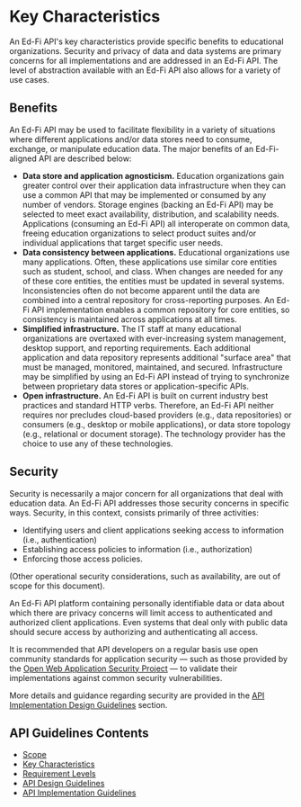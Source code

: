 # Key Characteristics

An Ed-Fi API's key characteristics provide specific benefits to educational
organizations. Security and privacy of data and data systems are primary
concerns for all implementations and are addressed in an Ed-Fi API. The level of
abstraction available with an Ed-Fi API also allows for a variety of use cases.

## Benefits

An Ed-Fi API may be used to facilitate flexibility in a variety of situations
where different applications and/or data stores need to consume, exchange, or
manipulate education data. The major benefits of an Ed-Fi-aligned API are
described below:

* **Data store and application agnosticism.** Education organizations gain
  greater control over their application data infrastructure when they can use a
  common API that may be implemented or consumed by any number of vendors.
  Storage engines (backing an Ed-Fi API) may be selected to meet exact
  availability, distribution, and scalability needs. Applications (consuming an
  Ed-Fi API) all interoperate on common data, freeing education organizations to
  select product suites and/or individual applications that target specific user
  needs.
* **Data consistency between applications.** Educational organizations use many
  applications. Often, these applications use similar core entities such as
  student, school, and class. When changes are needed for any of these core
  entities, the entities must be updated in several systems. Inconsistencies
  often do not become apparent until the data are combined into a central
  repository for cross-reporting purposes. An Ed-Fi API implementation enables a
  common repository for core entities, so consistency is maintained across
  applications at all times.
* **Simplified infrastructure.** The IT staff at many educational organizations
  are overtaxed with ever-increasing system management, desktop support, and
  reporting requirements. Each additional application and data repository
  represents additional "surface area" that must be managed, monitored,
  maintained, and secured. Infrastructure may be simplified by using an Ed-Fi
  API instead of trying to synchronize between proprietary data stores or
  application-specific APIs.
* **Open infrastructure.** An Ed-Fi API is built on current industry best
  practices and standard HTTP verbs. Therefore, an Ed-Fi API neither requires
  nor precludes cloud-based providers (e.g., data repositories) or consumers
  (e.g., desktop or mobile applications), or data store topology (e.g.,
  relational or document storage). The technology provider has the choice to use
  any of these technologies.

## Security

Security is necessarily a major concern for all organizations that deal with
education data. An Ed-Fi API addresses those security concerns in specific ways.
Security, in this context, consists primarily of three activities:

* Identifying users and client applications seeking access to information (i.e.,
  authentication)
* Establishing access policies to information (i.e., authorization)
* Enforcing those access policies.

(Other operational security considerations, such as availability, are out of
scope for this document).

An Ed-Fi API platform containing personally identifiable data or data about
which there are privacy concerns will limit access to authenticated and
authorized client applications. Even systems that deal only with public data
should secure access by authorizing and authenticating all access.

It is recommended that API developers on a regular basis use open community
standards for application security — such as those provided by the [Open Web
Application Security Project](https://www.owasp.org) — to validate their
implementations against common security vulnerabilities.

More details and guidance regarding security are provided in the [API
Implementation Design Guidelines](API-IMPLEMENTATION-GUIDELINES.md) section.

## API Guidelines Contents

* [Scope](SCOPE.md)
* [Key Characteristics](KEY-CHARACTERISTICS.md)
* [Requirement Levels](REQUIREMENT-LEVELS.md)
* [API Design Guidelines](API-DESIGN-GUIDELINES/README.md)
* [API Implementation Guidelines](API-IMPLEMENTATION-GUIDELINES/README.md)
